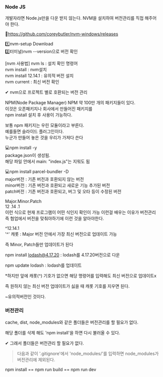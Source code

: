 ### Node JS

개발자라면 Node.js만을 다운 받지 않는다.
NVM을 설치하여 버전관리를 직접 해주어야 한다.

🔎https://github.com/coreybutler/nvm-windows/releases

1️⃣nvm-setup Download  
2️⃣터미널)nvm --version으로 버전 확인  

[nvm 사용법]
nvm ls : 설치 확인 명령어  
nvm install : nvm설치  
nvm install 12.14.1 : 유의적 버전 설치  
nvm current : 최신 버전 확인  

✔ nvm으로 프로젝트 별로 호환되는 버전 관리  

NPM(Node Package Manager)
NPM 약 100만 개의 패키지들이 있다.   
이것은 오픈패키지나 회사에서 만들어진 패키지를   
npm install 설치 후 사용이 가능하다.  

보통 npm 패키지는 우린 모듈이라고 부른다.  
예를들면 슬라이드 플러그인이다.   
누군가 만들어 놓은 것을 우리가 가져다 쓴다  

💻npm install -y  
package.json이 생성됨.  
해당 파일 안에서  main: "index.js"는 지워도 됨  

💻npm install parcel-bundler -D  
major버전 : 기존 버전과 호환되지 않는 버전  
minor버전 : 기존 버전과 호환되고 새로운 기능
추가된 버전  
patch버전 : 기존 버전과 호환되고, 버그 및 오타 등이 수정된 버전  

Major.Minor.Patch  
12   .14   .1  
이런 식으로 현재 프로그램이 어떤 식인지 확인이 가능
이런걸 배우는 이유가 버전관리 즉 협업에서 버전을 맞춰야하기에 이런 것을 알아야한다.  

^12.14.1  
'^' 캐롯 : Major 버전 안에서 가장 최신 버전으로 업데이트 가능  

즉 Minor, Patch들만 업데이트가 된다

npm install lodash@4.17.20 : lodash를 4.17.20버전으로 다운  

npm update lodash : lodash를 업데이트

*하지만 앞에 캐롯(^) 기호가 없으면 해당 명령어를 입력해도 최신 버전으로 업데이트x 

즉 원하지 않는 최신 버전 업데이트가 싫을 때 캐롯 기호를 지우면 된다.

~유의적버전인 것이다.

### 버전관리
cache, dist, node_modules와 같은 폴더들은 버전관리를 할 필요가 없다.

해당 폴더를 삭제 해도 'npm install'을 하면 다시 불러올 수 있다.

✔ 그래서 폴더들은 버전관리 할 필요가 없다.
> 다음과 같이 '.gitignore'에서 'node_modules/'를
  입력하면 node_modules가 버전관리에 제외된다.


npm install == npm run build == npm run dev










